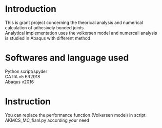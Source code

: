 # Introduction
This is grant project concerning the theorical analysis and numerical calculation of adhesively bonded joints.  
Analytical implementation uses the volkersen model and numercail analysis is studied in Abaqus with different method
# Softwares and language used
Python script/spyder  
CATIA v5 6R2018  
Abaqus v2016  
# Instruction
You can replace the performance function (Volkersen model) in script AKMCS_MC_fianl.py according your need
